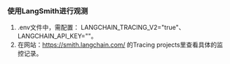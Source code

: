 ### 使用LangSmith进行观测

1. .env文件中，需配置： LANGCHAIN_TRACING_V2="true"、LANGCHAIN_API_KEY=""。
2. 在网站：https://smith.langchain.com/ 的Tracing projects里查看具体的监控记录。
